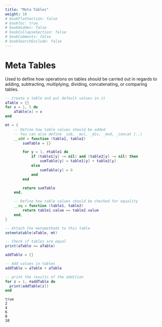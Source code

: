 ```yaml
---
title: "Meta Tables"
weight: 10
# bookFlatSection: false
# bookToc: true
# bookHidden: false
# bookCollapseSection: false
# bookComments: false
# bookSearchExclude: false
---
```


# Meta Tables

Used to define how operations on tables should be carried out in regards to adding, subtracting, multiplying, dividing, concatenating, or comparing tables.

```lua
-- Create a table and put default values in it
aTable = {}
for x = 1, 5 do
    aTable[x] = x
end

mt = {
    -- Define how table values should be added
    -- You can also define _sub, _mul, _div, _mod, _concat (..)
    __add = function (table1, table2)
        sumTable = {}

        for y = 1, #table1 do
            if (table1[y] ~= nil) and (table2[y] ~= nil) then
                sumTable[y] = table1[y] + table2[y]
            else
                sumTable[y] = 0
            end
        end

        return sumTable
    end,

    -- Define how table values should be checked for equality
    __eq = function (table1, table2)
        return table1.value == table2.value
    end,
}

-- Attach the metamethods to this table
setmetatable(aTable, mt)

-- Check if tables are equal
print(aTable == aTable)

addTable = {}

-- Add values in tables
addTable = aTable + aTable

-- print the results of the addition
for z = 1, #addTable do
  print(addTable[z])
end
```
```
true
2
4
6
8
10
```
